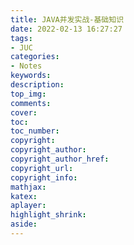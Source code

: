 ```yaml
---
title: JAVA并发实战-基础知识
date: 2022-02-13 16:27:27
tags:
- JUC
categories:
- Notes
keywords:
description:
top_img:
comments:
cover:
toc:
toc_number:
copyright:
copyright_author:
copyright_author_href:
copyright_url:
copyright_info:
mathjax:
katex:
aplayer:
highlight_shrink:
aside: 
---
```

